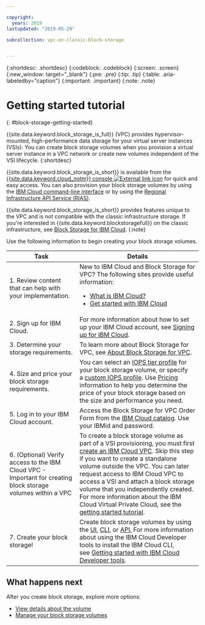 ```yaml
---

copyright:
  years: 2019
lastupdated: "2019-05-29"

subcollection: vpc-on-classic-block-storage


---
```


{:shortdesc: .shortdesc}
{:codeblock: .codeblock}
{:screen: .screen}
{:new_window: target="_blank"}
{:pre: .pre}
{:tip: .tip}
{:table: .aria-labeledby="caption"}
{:important: .important}
{:note: .note}

# Getting started tutorial
{: #block-storage-getting-started}

{{site.data.keyword.block_storage_is_full}} (VPC) provides hypervisor-mounted, high-performance data storage for your virtual server instances (VSIs). You can create block storage volumes when you provision a virtual server instance in a VPC network or create new volumes independent of the VSI lifecycle.
{:shortdesc}

{{site.data.keyword.block_storage_is_short}} is available from the [{{site.data.keyword.cloud_notm}} console ![External link icon](../../icons/launch-glyph.svg "External link icon")](https://{DomainName}/vpc) for quick and easy access. You can also provision your block storage volumes by using the [IBM Cloud command-line interface](/docs/vpc-infrastructure-cli-plugin?topic=vpc-infrastructure-cli-plugin-vpc-reference) or by using the [Regional Infrastructure API Service (RIAS)](https://{DomainName}/apidocs/vpc-on-classic).

{{site.data.keyword.block_storage_is_short}} provides features unique to the VPC and is not compatible with the classic infrastructure storage. If you're interested in {{site.data.keyword.blockstoragefull}} on the classic infrastructure, see [Block Storage for IBM Cloud](/docs/infrastructure/BlockStorage?topic=BlockStorage-About).
{:note}

Use the following information to begin creating your block storage volumes.

<table>
  <thead>
    <tr>
      <th>Task</th>
      <th>Details</th>
    </tr>
  </thead>
  <tbody>
    <tr>
      <td>1. Review content that can help with your implementation.</td>
      <td>New to IBM Cloud and Block Storage for VPC? The following sites provide useful information:
        <ul>
          <li>
            <a href="https://ibm.com/cloud-computing">What is IBM Cloud?</a>
          </li>
          <li>
            <a href="https://ibm.com/cloud/get-started">Get started with IBM Cloud</a>
          </li>
        </ul>
      </td>
    </tr>
    <tr>
      <td>2. Sign up for IBM Cloud.</td>
      <td>For more information about how to set up your IBM Cloud account, see <a href="https://{DomainName}/docs/account?topic=account-signup#signup">Signing up for IBM Cloud</a>.
      </td>
    </tr>
    <tr>
      <td>3. Determine your storage requirements.</td>
      <td>To learn more about Block Storage for VPC, see <a href="/docs/vpc-on-classic-block-storage?topic=vpc-on-classic-block-storage-block-storage-about">About Block Storage for VPC</a>.</td>
    </tr>
    <tr>
      <td>4. Size and price your block storage requirements.</td>
      <td>You can select an <a href="/docs/vpc-on-classic-block-storage?topic=vpc-on-classic-block-storage-block-storage-profiles#tiers">IOPS tier profile</a> for your block storage volume, or specify a <a href="/docs/vpc-on-classic-block-storage?topic=vpc-on-classic-block-storage-block-storage-profiles#custom">custom IOPS profile</a>. Use <a href="/docs/vpc-on-classic?topic=vpc-on-classic-block-storage-pricing">Pricing</a> information to help you determine the price of your block storage based on the size and performance you need.</td>
    </tr>
    <tr>
      <td>5. Log in to your IBM Cloud account.</td>
      <td>Access the Block Storage for VPC Order Form from the <a href="https://{DomainName}/catalog">IBM Cloud catalog</a>. Use your IBMid and password</a>.</td>
    </tr>
    <tr>
      <td>6. (Optional) Verify access to the IBM Cloud VPC - Important for creating block storage volumes within a VPC</td>
      <td>To create a block storage volume as part of a VSI provisioning, you must first <a href="/docs/vpc-on-classic?topic=vpc-on-classic-creating-a-vpc-using-the-ibm-cloud-console">create an IBM Cloud VPC</a>. Skip this step if you want to create a standalone volume outside the VPC. You can later request access to IBM Cloud VPC to access a VSI and attach a block storage volume that you independently created. For more information about the IBM Cloud Virtual Private Cloud, see the <a href="/docs/vpc-on-classic?topic=vpc-on-classic-getting-started">getting started tutorial</a>.</td>
    </tr>
      <td>7. Create your block storage!</td>
      <td>Create block storage volumes by using the <a href="/docs/vpc-on-classic-block-storage?topic=vpc-on-classic-block-storage-creating-block-storage">UI</a>, <a href="/docs/vpc-on-classic-block-storage?topic=vpc-on-classic-block-storage-creating-block-storage-cli">CLI</a>, or <a href="https://cloud.ibm.com/apidocs/vpc-on-classic">API.</a> For more information about using the IBM Cloud Developer tools to install the IBM Cloud CLI, see <a href="/docs/cli?topic=cloud-cli-ibmcloud-cli#overview">Getting started with IBM Cloud Developer tools</a>.</td>
    </tr>
  </tbody>
</table>

## What happens next

After you create block storage, explore more options:

* [View details about the volume](/docs/vpc-on-classic-block-storage?topic=vpc-on-classic-block-storage-viewing-block-storage)
* [Manage your block storage volumes](/docs/vpc-on-classic-block-storage?topic=vpc-on-classic-block-storage-managing-block-storage#managing-block-storage)
